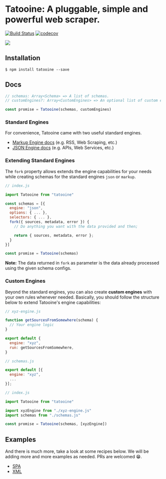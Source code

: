 # Tatooine: A pluggable, simple and powerful web scraper.

[![Build Status](https://travis-ci.org/obetomuniz/tatooine.svg?branch=master)](https://travis-ci.org/obetomuniz/tatooine)
[![codecov](https://codecov.io/gh/obetomuniz/tatooine/branch/master/graph/badge.svg)](https://codecov.io/gh/obetomuniz/tatooine)

<img src="https://cloud.githubusercontent.com/assets/1680157/17003290/a47ea06a-4ea5-11e6-8fc0-c36988534226.png" />

## Installation

```ssh
$ npm install tatooine --save
```

## Docs

```js
// schemas: Array<Schema> => A list of schemas.
// customEngines?: Array<CustomEngines> => An optional list of custom engines.

const promise = Tatooine(schemas, customEngines)
```

### Standard Engines

For convenience, Tatooine came with two useful standard engines.

- [Markup Engine docs](https://github.com/obetomuniz/tatooine/tree/master/docs/engines/MARKUP.md) (e.g. RSS, Web Scraping, etc.)
- [JSON Engine docs](https://github.com/obetomuniz/tatooine/tree/master/docs/engines/JSON.md) (e.g. APIs, Web Services, etc.)

### Extending Standard Engines

The `fork` property allows extends the engine capabilities for your needs while creating schemas for the standard engines `json` or `markup`.

```js
// index.js

import Tatooine from "tatooine"

const schemas = [{
  engine: "json",
  options: { ... },
  selectors: { ... },
  fork({ sources, metadata, error }) {
    // Do anything you want with the data provided and then;

    return { sources, metadata, error };
  }
}]

const promise = Tatooine(schemas)
```

**Note:** The data returned in `fork` as parameter is the data already processed using the given schema configs.

### Custom Engines

Beyond the standard engines, you can also create **custom engines** with your own rules whenever needed. Basically, you should follow the structure below to extend Tatooine's engine capabilities:

```js
// xyz-engine.js

function getSourcesFromSomewhere(schema) {
  // Your engine logic
}

export default {
  engine: "xyz",
  run: getSourcesFromSomewhere,
}
```

```js
// schemas.js

export default [{
  engine: "xyz",
  ...
}];
```

```js
// index.js

import Tatooine from "tatooine"

import xyzEngine from "./xyz-engine.js"
import schemas from "./schemas.js"

const promise = Tatooine(schemas, [xyzEngine])
```

## Examples

And there is much more, take a look at some recipes below. We will be adding more and more examples as needed. PRs are welcomed 😁.

- [SPA](https://github.com/obetomuniz/tatooine/tree/master/docs/recipes/advanced/SPA.md)
- [XML](https://github.com/obetomuniz/tatooine/tree/master/docs/recipes/simple/XML.md)
